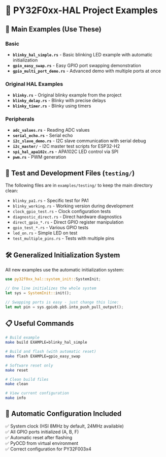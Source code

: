 # 📁 PY32F0xx-HAL Project Examples

## 🚀 Main Examples (Use These)

### **Basic**
- **`blinky_hal_simple.rs`** - Basic blinking LED example with automatic initialization
- **`gpio_easy_swap.rs`** - Easy GPIO port swapping demonstration  
- **`gpio_multi_port_demo.rs`** - Advanced demo with multiple ports at once

### **Original HAL Examples**
- **`blinky.rs`** - Original blinky example from the project
- **`blinky_delay.rs`** - Blinky with precise delays
- **`blinky_timer.rs`** - Blinky using timers

### **Peripherals**
- **`adc_values.rs`** - Reading ADC values
- **`serial_echo.rs`** - Serial echo
- **`i2c_slave_demo.rs`** - I2C slave communication with serial debug
- **`i2c_master/`** - I2C master test scripts for ESP32-H2
- **`spi_hal_apa102c.rs`** - APA102C LED control via SPI
- **`pwm.rs`** - PWM generation

## 🧪 Test and Development Files (`testing/`)

The following files are in `examples/testing/` to keep the main directory clean:

- `blinky_pa1.rs` - Specific test for PA1
- `blinky_working.rs` - Working version during development  
- `clock_gpio_test.rs` - Clock configuration tests
- `diagnostic_direct.rs` - Direct hardware diagnostics
- `direct_gpio_*.rs` - Direct GPIO register manipulation
- `gpio_test_*.rs` - Various GPIO tests
- `led_on.rs` - Simple LED on test
- `test_multiple_pins.rs` - Tests with multiple pins

## 🛠️ Generalized Initialization System

All new examples use the automatic initialization system:

```rust
use py32f0xx_hal::system_init::SystemInit;

// One line initializes the whole system
let sys = SystemInit::init();

// Swapping ports is easy - just change this line:
let mut pin = sys.gpiob.pb5.into_push_pull_output();
```

## 📋 Useful Commands

```bash
# Build example
make build EXAMPLE=blinky_hal_simple

# Build and flash (with automatic reset)  
make flash EXAMPLE=gpio_easy_swap

# Software reset only
make reset

# Clean build files
make clean

# View current configuration
make info
```

## 🎯 Automatic Configuration Included

✅ System clock (HSI 8MHz by default, 24MHz available)  
✅ All GPIO ports initialized (A, B, F)  
✅ Automatic reset after flashing  
✅ PyOCD from virtual environment  
✅ Correct configuration for PY32F003x4

